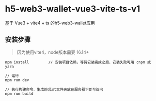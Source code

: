 # h5-web3-wallet-vue3-vite-ts-v1

基于 Vue3 + vite4 + ts 的h5-web3-wallet应用

## 安装步骤
> 因为使用vite4，node版本需要 16.14+

```
npm install         // 安装项目依赖，等待安装完成之后，安装失败可用 cnpm 或 yarn

// 运行
npm run dev

// 执行构建命令，生成的dist文件夹放在服务器下即可访问
npm run build
```
